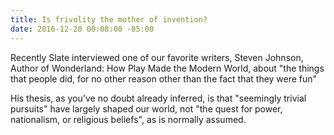 ```yaml
---
title: Is frivolity the mother of invention?
date: 2016-12-20 00:08:00 -05:00
---
```


Recently Slate interviewed one of our favorite writers, Steven Johnson, Author of Wonderland: How Play Made the Modern World, about "the things that people did, for no other reason other than the fact that they were fun"

His thesis, as you've no doubt already inferred, is that "seemingly trivial pursuits" have largely shaped our world, not "the quest for power, nationalism, or religious beliefs", as is normally assumed. 